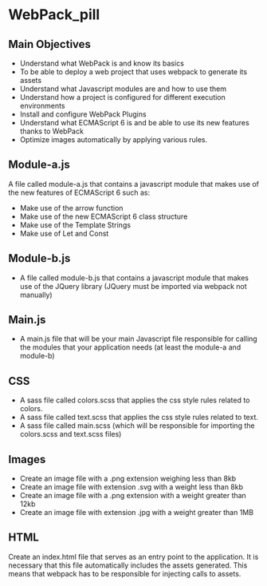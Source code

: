 # WebPack_pill
## Main Objectives
+	Understand what WebPack is and know its basics
+	To be able to deploy a web project that uses webpack to generate its assets
+	Understand what Javascript modules are and how to use them
+	Understand how a project is configured for different execution environments
+	Install and configure WebPack Plugins
+	Understand what ECMAScript 6 is and be able to use its new features thanks to WebPack
+	Optimize images automatically by applying various rules.


## Module-a.js

A file called module-a.js that contains a javascript module that makes use of the new features of ECMAScript 6 such as:
+	Make use of the arrow function
+	Make use of the new ECMAScript 6 class structure
+	Make use of the Template Strings
+	Make use of Let and Const

## Module-b.js
+	A file called module-b.js that contains a javascript module that makes use of the JQuery library (JQuery must be imported via webpack not manually)

## Main.js
+ A main.js file that will be your main Javascript file responsible for calling the modules that your application needs (at least the module-a and module-b)


## CSS
+	A sass file called colors.scss that applies the css style rules related to colors.
+	A sass file called text.scss that applies the css style rules related to text.
+	A sass file called main.scss (which will be responsible for importing the colors.scss and text.scss files)

## Images

+	Create an image file with a .png extension weighing less than 8kb
+	Create an image file with extension .svg with a weight less than 8kb
+	Create an image file with a .png extension with a weight greater than 12kb
+	Create an image file with extension .jpg with a weight greater than 1MB

## HTML
Create an index.html file that serves as an entry point to the application. It is necessary that this file automatically includes the assets generated. This means that webpack has to be responsible for injecting calls to assets.



